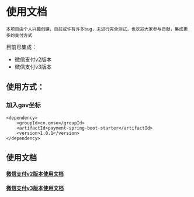 # 使用文档
`本项目由个人兴趣创建，目前或许有许多bug，未进行完全测试，也欢迎大家参与贡献，集成更多的支付方式`

目前已集成：
* 微信支付v2版本
* 微信支付v3版本

## 使用方式：

### 加入gav坐标
    <dependency>
        <groupId>cn.qmso</groupId>
        <artifactId>payment-spring-boot-starter</artifactId>
        <version>1.0.1</version>
    </dependency>
    
## 使用文档
#### [微信支付v2版本使用文档](https://github.com/LjunT/payment/wiki/%E5%BE%AE%E4%BF%A1%E6%94%AF%E4%BB%98v2%E4%BD%BF%E7%94%A8%E6%96%87%E6%A1%A3)
#### [微信支付v3版本使用文档](https://github.com/LjunT/payment/wiki/%E5%BE%AE%E4%BF%A1%E6%94%AF%E4%BB%98v3%E4%BD%BF%E7%94%A8%E6%96%87%E6%A1%A3)
